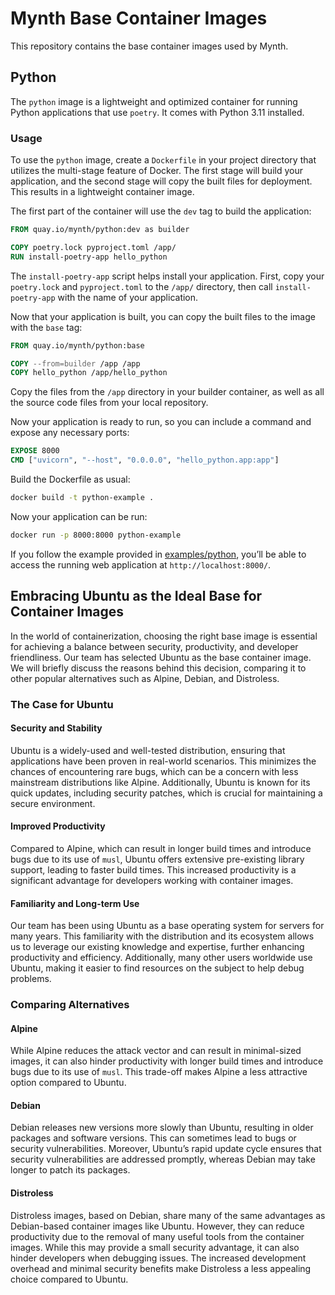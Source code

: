 # Mynth Base Container Images

This repository contains the base container images used by Mynth.

## Python

The `python` image is a lightweight and optimized container for running
Python applications that use `poetry`. It comes with Python 3.11
installed.

### Usage

To use the `python` image, create a `Dockerfile` in your project
directory that utilizes the multi-stage feature of Docker. The first
stage will build your application, and the second stage will copy the
built files for deployment. This results in a lightweight container
image.

The first part of the container will use the `dev` tag to build the
application:

``` dockerfile
FROM quay.io/mynth/python:dev as builder

COPY poetry.lock pyproject.toml /app/
RUN install-poetry-app hello_python
```

The `install-poetry-app` script helps install your application. First,
copy your `poetry.lock` and `pyproject.toml` to the `/app/` directory,
then call `install-poetry-app` with the name of your application.

Now that your application is built, you can copy the built files to the
image with the `base` tag:

``` dockerfile
FROM quay.io/mynth/python:base

COPY --from=builder /app /app
COPY hello_python /app/hello_python
```

Copy the files from the `/app` directory in your builder container, as
well as all the source code files from your local repository.

Now your application is ready to run, so you can include a command and
expose any necessary ports:

``` dockerfile
EXPOSE 8000
CMD ["uvicorn", "--host", "0.0.0.0", "hello_python.app:app"]
```

Build the Dockerfile as usual:

``` bash
docker build -t python-example .
```

Now your application can be run:

``` bash
docker run -p 8000:8000 python-example
```

If you follow the example provided in
[examples/python](examples/python), you’ll be able to access the running
web application at `http://localhost:8000/`.

## Embracing Ubuntu as the Ideal Base for Container Images

In the world of containerization, choosing the right base image is
essential for achieving a balance between security, productivity, and
developer friendliness. Our team has selected Ubuntu as the base
container image. We will briefly discuss the reasons behind this
decision, comparing it to other popular alternatives such as Alpine,
Debian, and Distroless.

### The Case for Ubuntu

#### Security and Stability

Ubuntu is a widely-used and well-tested distribution, ensuring that
applications have been proven in real-world scenarios. This minimizes
the chances of encountering rare bugs, which can be a concern with less
mainstream distributions like Alpine. Additionally, Ubuntu is known for
its quick updates, including security patches, which is crucial for
maintaining a secure environment.

#### Improved Productivity

Compared to Alpine, which can result in longer build times and introduce
bugs due to its use of `musl`, Ubuntu offers extensive pre-existing
library support, leading to faster build times. This increased
productivity is a significant advantage for developers working with
container images.

#### Familiarity and Long-term Use

Our team has been using Ubuntu as a base operating system for servers
for many years. This familiarity with the distribution and its ecosystem
allows us to leverage our existing knowledge and expertise, further
enhancing productivity and efficiency. Additionally, many other users
worldwide use Ubuntu, making it easier to find resources on the subject
to help debug problems.

### Comparing Alternatives

#### Alpine

While Alpine reduces the attack vector and can result in minimal-sized
images, it can also hinder productivity with longer build times and
introduce bugs due to its use of `musl`. This trade-off makes Alpine a
less attractive option compared to Ubuntu.

#### Debian

Debian releases new versions more slowly than Ubuntu, resulting in older
packages and software versions. This can sometimes lead to bugs or
security vulnerabilities. Moreover, Ubuntu’s rapid update cycle ensures
that security vulnerabilities are addressed promptly, whereas Debian may
take longer to patch its packages.

#### Distroless

Distroless images, based on Debian, share many of the same advantages as
Debian-based container images like Ubuntu. However, they can reduce
productivity due to the removal of many useful tools from the container
images. While this may provide a small security advantage, it can also
hinder developers when debugging issues. The increased development
overhead and minimal security benefits make Distroless a less appealing
choice compared to Ubuntu.
